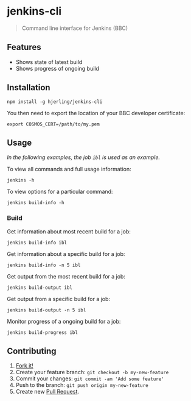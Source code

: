 # jenkins-cli

> Command line interface for Jenkins (BBC)

## Features

* Shows state of latest build
* Shows progress of ongoing build

## Installation

```
npm install -g hjerling/jenkins-cli
```

You then need to export the location of your BBC developer certificate:

```
export COSMOS_CERT=/path/to/my.pem
```

## Usage

_In the following examples, the job `ibl` is used as an example._

To view all commands and full usage information:

```
jenkins -h
```

To view options for a particular command:

```
jenkins build-info -h
```
### Build

Get information about most recent build for a job:

```
jenkins build-info ibl
```

Get information about a specific build for a job:

```
jenkins build-info -n 5 ibl
```

Get output from the most recent build for a job:

```
jenkins build-output ibl
```

Get output from a specific build for a job:

```
jenkins build-output -n 5 ibl
```

Monitor progress of a ongoing build for a job:

```
jenkins build-progress ibl
```

## Contributing

1. [Fork it!](https://github.com/hjerling/jenkins-cli/fork)
2. Create your feature branch: `git checkout -b my-new-feature`
3. Commit your changes: `git commit -am 'Add some feature'`
4. Push to the branch: `git push origin my-new-feature`
5. Create new [Pull Request](https://github.com/hjerling/cosmos-cli/pulls).
